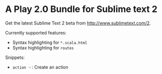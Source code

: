 # A Play 2.0 Bundle for Sublime text 2

Get the latest Sublime Text 2 beta from http://www.sublimetext.com/2.

Currently supported features:

- Syntax highlighting for `*.scala.html`
- Syntax highlighting for `routes`

Snippets:

- `action ➝` : Create an action